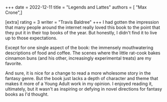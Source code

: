 +++
date = 2022-12-11
title = "Legends and Lattes"
authors = [ "Max Crone",]

[extra]
rating = 3
writer = "Travis Baldree"
+++
I had gotten the impression that many people around the internet really loved this book to the point that they put it in their top books of the year.
But honestly, I didn't find it to live up to those expectations.
<!-- more -->
Except for one single aspect of the book: the immensely mouthwatering descriptions of food and coffee.
The scenes where the little rat-cook bakes cinnamon buns (and his other, increasingly experimental treats) are my favorite.

And sure, it is nice for a change to read a more wholesome story in the fantasy genre.
But the book just lacks a depth of character and theme that makes it more of a Young Adult work in my opinion.
I enjoyed reading it, ultimately, but it wasn't as inspiring or defying in novel directions for fantasy books as I'd thought.
